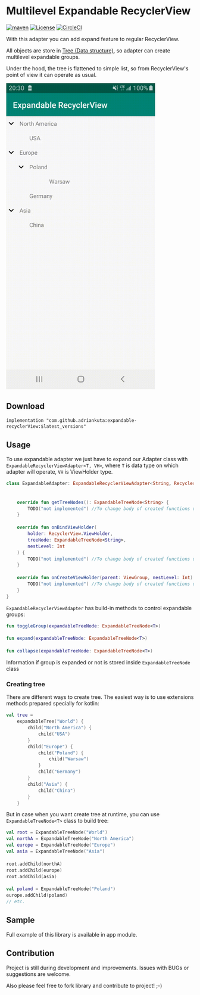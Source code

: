 # Multilevel Expandable RecyclerView

[![maven](https://img.shields.io/maven-central/v/com.github.adriankuta/expandable-recyclerView?style=plastic)](https://mvnrepository.com/artifact/com.github.adriankuta/expandable-recyclerView)
[![License](https://img.shields.io/github/license/AdrianKuta/Expandable-RecyclerView?style=plastic)](https://github.com/AdrianKuta/Expandable-RecyclerView/blob/master/LICENSE)
[![CircleCI](https://img.shields.io/circleci/build/github/AdrianKuta/Expandable-RecyclerView/master?label=CircleCI&style=plastic&logo=circleci)](https://circleci.com/gh/AdrianKuta/Expandable-RecyclerView)

With this adapter you can add expand feature to regular RecyclerView.

All objects are store in [Tree (Data structure)](https://github.com/AdrianKuta/Tree-Data-Structure), so adapter can create multilevel expandable groups.

Under the hood, the tree is flattened to simple list, so from RecyclerView's point of view it can operate as usual.


<img src="https://github.com/AdrianKuta/Expandable-RecyclerView/blob/master/Demo.gif" width="400" />

## Download

    implementation "com.github.adriankuta:expandable-recyclerView:$latest_versions"
    
## Usage
To use expandable adapter we just have to expand our Adapter class with `ExpandableRecyclerViewAdapter<T, VH>`,
where `T` is data type on which adapter will operate, `VH` is ViewHolder type.

```kotlin
class ExpandableAdapter: ExpandableRecyclerViewAdapter<String, RecyclerView.ViewHolder>() {
    
    
    override fun getTreeNodes(): ExpandableTreeNode<String> {
        TODO("not implemented") //To change body of created functions use File | Settings | File Templates.
    }

    override fun onBindViewHolder(
        holder: RecyclerView.ViewHolder,
        treeNode: ExpandableTreeNode<String>,
        nestLevel: Int
    ) {
        TODO("not implemented") //To change body of created functions use File | Settings | File Templates.
    }

    override fun onCreateViewHolder(parent: ViewGroup, nestLevel: Int): RecyclerView.ViewHolder {
        TODO("not implemented") //To change body of created functions use File | Settings | File Templates.
    }
}
```    

`ExpandableRecyclerViewAdapter` has build-in methods to control expandable groups:
```kotlin
fun toggleGroup(expandableTreeNode: ExpandableTreeNode<T>)

fun expand(expandableTreeNode: ExpandableTreeNode<T>)

fun collapse(expandableTreeNode: ExpandableTreeNode<T>)
```

Information if group is expanded or not is stored inside `ExpandableTreeNode` class


### Creating tree

There are different ways to create tree. The easiest way is to use extensions methods prepared specially for kotlin:

```kotlin
val tree = 
    expandableTree("World") {
        child("North America") {
            child("USA")
        }
        child("Europe") {
            child("Poland") {
                child("Warsaw")
            }
            child("Germany")
        }
        child("Asia") {
            child("China")
        }
    }
```

But in case when you want create tree at runtime, you can use `ExpandableTreeNode<T>` class to build tree:

```kotlin
val root = ExpandableTreeNode("World")
val northA = ExpandableTreeNode("North America")
val europe = ExpandableTreeNode("Europe")
val asia = ExpandableTreeNode("Asia")

root.addChild(northA)
root.addChild(europe)
root.addChild(asia)

val poland = ExpandableTreeNode("Poland")
europe.addChild(poland)
// etc.
```

## Sample

Full example of this library is available in app module.

## Contribution

Project is still during development and improvements.
Issues with BUGs or suggestions are welcome.

Also please feel free to fork library and contribute to project! ;-)
